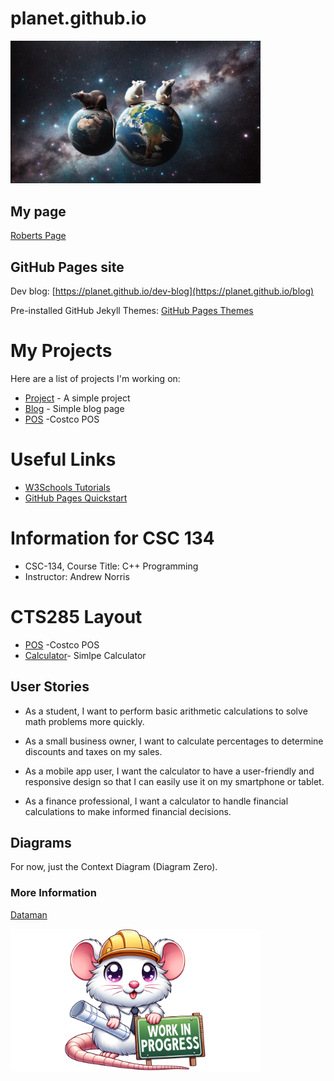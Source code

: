 # planet.github.io

<img src="RatPlanet.png" width="400"></img>

## My page

<a href="rat.md">Roberts Page</a>
## GitHub Pages site

Dev blog: [https://planet.github.io/dev-blog](https://planet.github.io/blog)

Pre-installed GitHub Jekyll Themes: [GitHub Pages Themes](https://pages.github.com/themes/)

# My Projects
Here are a list of projects I'm working on:

- [Project](https://github.com/PlanetaryPinky/CTS285-Project-1) - A simple project
- [Blog](https://github.com/planet/blog) - Simple blog page
- [POS](https://github.com/PlanetaryPinky/planet.github.io/commit/66ea3864e3f365502394f179045de8ccc9181f3b) -Costco POS

# Useful Links
- [W3Schools Tutorials](https://www.w3schools.com/)
- [GitHub Pages Quickstart](https://pages.github.com)

# Information for CSC 134
- CSC-134, Course Title: C++ Programming
- Instructor: Andrew Norris

# CTS285 Layout
- [POS](https://github.com/PlanetaryPinky/planet.github.io/commit/66ea3864e3f365502394f179045de8ccc9181f3b) -Costco POS
- [Calculator](https://github.com/PlanetaryPinky/planet.github.io/commit/8dc4c744e057873e7eb807ffcfeadba03a9b59b7)- Simlpe Calculator

## User Stories
- As a student, I want to perform basic arithmetic calculations to solve math problems more quickly.

- As a small business owner, I want to calculate percentages to determine discounts and taxes on my sales.

- As a mobile app user, I want the calculator to have a user-friendly and responsive design so that I can easily use it on my smartphone or tablet.

- As a finance professional, I want a calculator to handle financial calculations to make informed financial decisions.

## Diagrams
For now, just the Context Diagram (Diagram Zero).

### More Information
[Dataman](Calculator.py)


<img src="workinprogress.png" width="400"></img>

